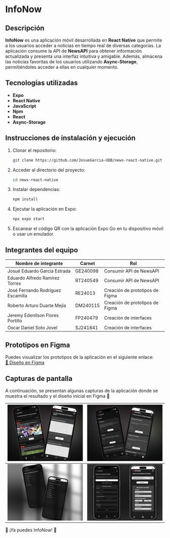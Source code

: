 # InfoNow

## Descripción
**InfoNow** es una aplicación móvil desarrollada en **React Native** que permite a los usuarios acceder a noticias en tiempo real de diversas categorías. La aplicación consume la API de **NewsAPI** para obtener información actualizada y presenta una interfaz intuitiva y amigable. Además, almacena las noticias favoritas de los usuarios utilizando **Async-Storage**, permitiéndoles acceder a ellas en cualquier momento.

## Tecnologías utilizadas
- **Expo**
- **React Native**
- **JavaScript**
- **Npm**
- **React**
- **Async-Storage**

## Instrucciones de instalación y ejecución
1. Clonar el repositorio:
   ```sh
   git clone https://github.com/JosueGarcia-UDB/news-react-native.git
   ```
2. Acceder al directorio del proyecto:
   ```sh
   cd news-react-native
   ```
3. Instalar dependencias:
   ```sh
   npm install
   ```
4. Ejecutar la aplicación en Expo:
   ```sh
   npx expo start
   ```
5. Escanear el código QR con la aplicación Expo Go en tu dispositivo móvil o usar un emulador.

## Integrantes del equipo
| Nombre de integrante | Carnet | Rol |
|----------------------|--------|-------------------------------|
| Josué Eduardo García Estrada | GE240098 | Consumir API de NewsAPI |
| Eduardo Alfredo Ramírez Torres | RT240549 | Consumir API de NewsAPI |
| José Fernando Rodríguez Escamilla | RE24013 | Creación de prototipos de Figma |
| Roberto Arturo Duarte Mejía | DM240115 | Creación de prototipos de Figma |
| Jeremy Edenilson Flores Portillo | FP240479 | Creación de interfaces |
| Oscar Daniel Soto Jovel | SJ241841 | Creación de interfaces |

## Prototipos en Figma
Puedes visualizar los prototipos de la aplicación en el siguiente enlace:  
[🔗 Diseño en Figma](https://www.figma.com/design/6mJQfWIKFHCvByxAiT74Q0/MockUps-DPS441-ProyectoCatedra?node-id=0-1&p=f&t=ggfYOnz2XPxVjgoB-0)

## Capturas de pantalla
A continuación, se presentan algunas capturas de la aplicación donde se muestra el resultado y el diseño inicial en Figma 🎨

| ![Imagen 1](./src/assets/img/first-comparation.png) | ![Imagen 2](./src/assets/img/second-comparation.png) |
|----------------------------------|----------------------------------|
| ![Imagen 3](./src/assets/img/third-comparation.png) | ![Imagen 4](./src/assets/img/fourth-comparation.png) |

🚀 ¡Ya puedes InfoNow! 📱

